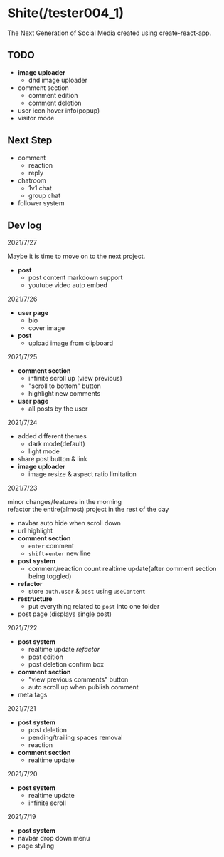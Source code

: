 # Shite(/tester004_1)

The Next Generation of Social Media created using create-react-app.

## TODO

- **image uploader**
  - dnd image uploader
- comment section
  - comment edition
  - comment deletion
- user icon hover info(popup)
- visitor mode

## Next Step

- comment
  - reaction
  - reply
- chatroom
  - 1v1 chat
  - group chat
- follower system

## Dev log

2021/7/27

Maybe it is time to move on to the next project.

- **post**
  - post content markdown support
  - youtube video auto embed

2021/7/26

- **user page**
  - bio
  - cover image
- **post**
  - upload image from clipboard

2021/7/25

- **comment section**
  - infinite scroll up (view previous)
  - "scroll to bottom" button
  - highlight new comments
- **user page**
  - all posts by the user

2021/7/24

- added different themes
  - dark mode(default)
  - light mode
- share post button & link
- **image uploader**
  - image resize & aspect ratio limitation

2021/7/23

minor changes/features in the morning  
refactor the entire(almost) project in the rest of the day

- navbar auto hide when scroll down
- url highlight
- **comment section**
  - `enter` comment
  - `shift`+`enter` new line
- **post system**
  - comment/reaction count realtime update(after comment section being toggled)
- **refactor**
  - store `auth.user` & `post` using `useContent`
- **restructure**
  - put everything related to `post` into one folder
- post page (displays single post)

2021/7/22

- **post system**
  - realtime update _refactor_
  - post edition
  - post deletion confirm box
- **comment section**
  - "view previous comments" button
  - auto scroll up when publish comment
- meta tags

2021/7/21

- **post system**
  - post deletion
  - pending/trailing spaces removal
  - reaction
- **comment section**
  - realtime update

2021/7/20

- **post system**
  - realtime update
  - infinite scroll

2021/7/19

- **post system**
- navbar drop down menu
- page styling
